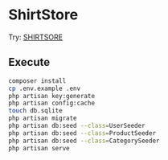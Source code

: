 # ShirtStore


Try: [SHIRTSORE](http://shirtstore.freevar.com/)

## Execute
```sh
composer install
cp .env.example .env
php artisan key:generate
php artisan config:cache
touch db.sqlite
php artisan migrate
php artisan db:seed --class=UserSeeder
php artisan db:seed --class=ProductSeeder
php artisan db:seed --class=CategorySeeder
php artisan serve
```

